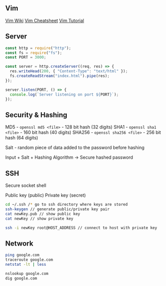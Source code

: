 ## Vim

[Vim Wiki](https://vim.fandom.com/wiki/All_the_right_moves)
[Vim Cheatsheet](https://linuxmoz.com/vi-commands-cheat-sheet/)
[Vim Tutorial](https://www.openvim.com/)

## Server

```js
const http = require("http");
const fs = require("fs");
const PORT = 3000;

const server = http.createServer((req, res) => {
  res.writeHead(200, { "Content-Type": "text/html" });
  fs.createReadStream("index.html").pipe(res);
});

server.listen(PORT, () => {
  console.log(`Server listening on port ${PORT}`);
});
```

## Security & Hashing

MD5 - `openssl md5 <file>` - 128 bit hash (32 digits)
SHA1 - `openssl sha1 <file>` - 160 bit hash (40 digits)
SHA256 - `openssl sha256 <file>` - 256 bit hash (64 digits)

Salt - random piece of data added to the password before hashing

Input + Salt + Hashing Algorithm -> Secure hashed password

## SSH

Secure socket shell

Public key (public)
Private key (secret)

```zsh
cd ~/.ssh /* go to ssh directory where keys are stored
ssh-keygen // generate public/private key pair
cat newKey.pub // show public key
cat newKey // show private key

ssh -i newKey root@HOST_ADDRESS // connect to host with private key
```

## Network

```zsh
ping google.com
traceroute google.com
netstat -lt | less

nslookup google.com
dig google.com
```
